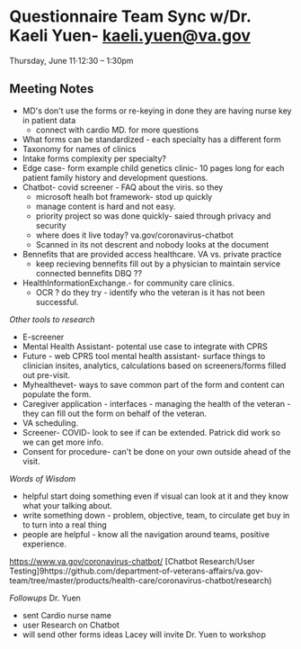 # Questionnaire Team Sync w/Dr. Kaeli Yuen- kaeli.yuen@va.gov
Thursday, June 11⋅12:30 – 1:30pm

## Meeting Notes
- MD's don't use the forms or re-keying in done they are having nurse key in patient data
  - connect with cardio MD. for more questions
- What forms can be standardized - each specialty has a different form
- Taxonomy for names of clinics
- Intake forms complexity per specialty? 
- Edge case- form example child genetics clinic- 10 pages long for each patient family history and development questions.
- Chatbot- covid screener - FAQ about the viris. so they
  - microsoft healh bot framework- stod up quickly
  - manage content is hard and not easy. 
  - priority project so was done quickly- saied through privacy and security
  - where does it live today? va.gov/coronavirus-chatbot
  - Scanned in its not descrent and nobody looks at the document
- Bennefits that are provided access healthcare. VA vs. private practice
  - keep recieving bennefits fill out by a physician to maintain service connected bennefits DBQ ?? 
- HealthInformationExchange.- for community care clinics.
  - OCR ? do they try - identify who the veteran is it has not been successful.  

*Other tools to research*
- E-screener
- Mental Health Assistant- potental use case to integrate with CPRS
- Future - web CPRS tool mental health assistant- surface things to clinician insites, analytics, calculations based on screeners/forms filled out pre-visit. 
- Myhealthevet- ways to save common part of the form and content can populate the form.
- Caregiver application - interfaces - managing the health of the veteran - they can fill out the form on behalf of the veteran.
- VA scheduling. 
- Screener- COVID- look to see if can be extended. Patrick did work so we can get more info.  
- Consent for procedure- can't be done on your own outside ahead of the visit. 

*Words of Wisdom*
- helpful start doing something even if visual can look at it and they know what your talking about. 
- write something down - problem, objective, team, to circulate get buy in to turn into a real thing
- people are helpful - know all the navigation around teams, positive experience. 

https://www.va.gov/coronavirus-chatbot/
[Chatbot Research/User Testing]9https://github.com/department-of-veterans-affairs/va.gov-team/tree/master/products/health-care/coronavirus-chatbot/research)

*Followups* 
Dr. Yuen
- sent Cardio nurse name
- user Research on Chatbot
- will send other forms ideas
Lacey will invite Dr. Yuen to workshop 


  
  
